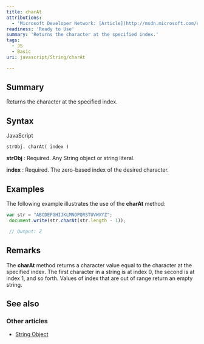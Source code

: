 ```yaml
---
title: charAt
attributions:
  - 'Microsoft Developer Network: [Article](http://msdn.microsoft.com/en-us/library/ie/65zt5h10(v=vs.94).aspx)'
readiness: 'Ready to Use'
summary: 'Returns the character at the specified index.'
tags:
  - JS
  - Basic
uri: javascript/String/charAt

---
```

## Summary

Returns the character at the specified index.

## Syntax

<span class="language">JavaScript</span>

    strObj. charAt( index )

**strObj**
:   Required. Any String object or string literal.

**index**
:   Required. The zero-based index of the desired character.

## Examples

The following example illustrates the use of the **charAt** method:

``` js
var str = "ABCDEFGHIJKLMNOPQRSTUVWXYZ";
 document.write(str.charAt(str.length - 1));

 // Output: Z
```

## Remarks

The **charAt** method returns a character value equal to the character at the specified index. The first character in a string is at index 0, the second is at index 1, and so forth. Values of index that are out of range return an empty string.

## See also

### Other articles

-   [String Object](/javascript/String)

